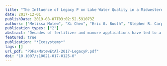 ```yaml
---
title: "The Influence of Legacy P on Lake Water Quality in a Midwestern Agricultural Watershed"
date: 2017-12-01
publishDate: 2019-08-07T03:02:52.591073Z
authors: ["Melissa Motew", "Xi Chen", "Eric G. Booth", "Stephen R. Carpenter", "Pavel Pinkas", "Samuel C. Zipper", "Steven P. Loheide", "Simon D. Donner", "Kai Tsuruta", "Peter A. Vadas", "Christopher J. Kucharik"]
publication_types: ["2"]
abstract: "Decades of fertilizer and manure applications have led to a buildup of phosphorus (P) in agricultural soils and sediments, commonly referred to as legacy P. Legacy P can provide a long-term source of P to surface waters where it causes eutrophication. Using a suite of numerical models, we investigated the influence of legacy P on water quality in the Yahara Watershed of southern Wisconsin, USA. The suite included Agro-IBIS, a terrestrial ecosystem model; THMB, a hydrologic and nutrient routing model; and the Yahara Water Quality Model which estimates water quality indicators in the Yahara chain of lakes. Using five alternative scenarios of antecedent P storage (legacy P) in soils and channels under historical climate conditions, we simulated outcomes of P yield from the landscape, lake P loading, and three lake water quality indicators. Legacy P had a significant effect on lake loads and water quality. Across the five scenarios for Lake Mendota, the largest and most upstream lake, average P yield (kg ha−1) varied by −41 to +22%, P load (kg y−1) by −35 to +14%, summer total P (TP) concentration (mg l−1) by −25 to +12%, Secchi depth (m) by −7 to +3%, and the probability of hypereutrophy by −67 to +34%, relative to baseline conditions. The minimum storage scenario showed that a 35% reduction in present-day loads to Lake Mendota corresponded with a 25% reduction in summer TP and smaller reductions in the downstream lakes. Water quality was more vulnerable to heavy rainfall events at higher amounts of P storage and less so at lower amounts. Increases in heavy precipitation are expected with climate change; therefore, water quality could be protected by decreasing P reserves."
featured: true
publication: "*Ecosystems*"
tags: []
url_pdf: "PDFs/MotewEtAl-2017-LegacyP.pdf"
doi: "10.1007/s10021-017-0125-0"
---
```


